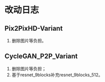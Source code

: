 # 改动日志

## Pix2PixHD-Variant

1. 删除图片等负担。

## CycleGAN_P2P_Variant

1. 删除图片等负担；
2. 基于resnet_9blocks补充resnet_9blocks_512。